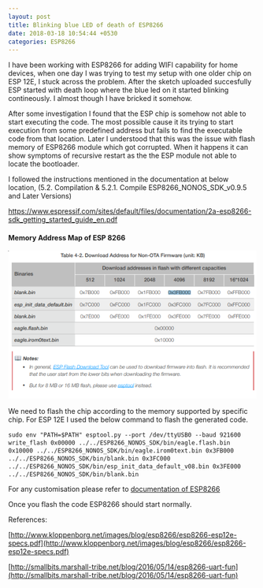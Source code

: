 ```yaml
---
layout: post
title: Blinking blue LED of death of ESP8266
date: 2018-03-18 10:54:44 +0530
categories: ESP8266
---
```


I have been working with ESP8266 for adding WIFI capability for home devices, when one day I was trying to test my setup with one older chip on ESP 12E, I stuck across the problem. After the sketch uploaded succesfully ESP started with death loop where the blue led on it started blinking contineously.
I almost though I have bricked it somehow.

After some investigation I found that the ESP chip is somehow not able to start executing the code. The most possible cause it its trying to start execution from some predefined address but fails to find the executable code from that location.
Later I understood that this was the issue with flash memory of ESP8266 module which got corrupted. When it happens it can show symptoms of recursive restart as the the ESP module not able to locate the bootloader.

I followed the instructions mentioned in the documentation at below location, (5.2. Compilation & 5.2.1. Compile ESP8266_NONOS_SDK_v0.9.5 and Later Versions)

https://www.espressif.com/sites/default/files/documentation/2a-esp8266-sdk_getting_started_guide_en.pdf

#### Memory Address Map of ESP 8266

![memorymap]

[memorymap]: assets/blog/ESP8266MemoryMap/memory_map_nonOTA.png "Memory map ESP8266 non OTA"

We need to flash the chip according to the memory supported by specific chip. For ESP 12E I used the below command to flash the generated code.

```
sudo env "PATH=$PATH" esptool.py --port /dev/ttyUSB0 --baud 921600 write_flash 0x00000 ../../ESP8266_NONOS_SDK/bin/eagle.flash.bin 0x10000 ../../ESP8266_NONOS_SDK/bin/eagle.irom0text.bin 0x3FB000 ../../ESP8266_NONOS_SDK/bin/blank.bin 0x3FC000 ../../ESP8266_NONOS_SDK/bin/esp_init_data_default_v08.bin 0x3FE000 ../../ESP8266_NONOS_SDK/bin/blank.bin
```

For any customisation please refer to [documentation of ESP8266](http://www.kloppenborg.net/images/blog/esp8266/esp8266-esp12e-specs.pdf)

Once you flash the code ESP8266 should start normally.

References:

[http://www.kloppenborg.net/images/blog/esp8266/esp8266-esp12e-specs.pdf](http://www.kloppenborg.net/images/blog/esp8266/esp8266-esp12e-specs.pdf)

[http://smallbits.marshall-tribe.net/blog/2016/05/14/esp8266-uart-fun](http://smallbits.marshall-tribe.net/blog/2016/05/14/esp8266-uart-fun)
